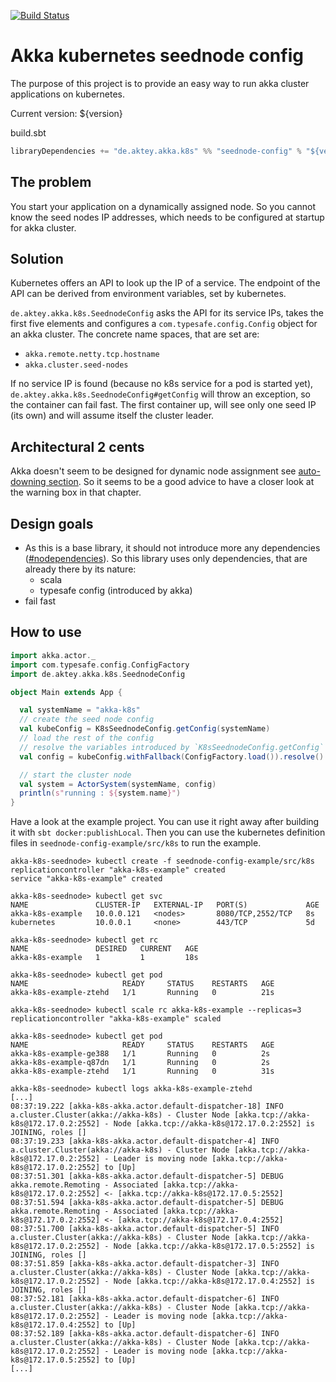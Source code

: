 [![Build Status](https://travis-ci.org/ouven/akka-k8s-seednode.svg?branch=master)](https://travis-ci.org/ouven/akka-k8s-seednode)

# Akka kubernetes seednode config
The purpose of this project is to provide an easy way to run akka
cluster applications on kubernetes.

Current version: ${version}

build.sbt
```sbt
libraryDependencies += "de.aktey.akka.k8s" %% "seednode-config" % "${version}"
``` 

## The problem
You start your application on a dynamically assigned node. So you cannot know
the seed nodes IP addresses, which needs to be configured at startup for akka
cluster.

## Solution
Kubernetes offers an API to look up the IP of a service. The endpoint of the API
can be derived from environment variables, set by kubernetes.

`de.aktey.akka.k8s.SeednodeConfig` asks the API for its service IPs, takes the
first five elements and configures a `com.typesafe.config.Config` object for an
akka cluster. The concrete name spaces, that are set are:
- `akka.remote.netty.tcp.hostname`
- `akka.cluster.seed-nodes`

If no service IP is found (because no k8s service for a pod is started yet),
`de.aktey.akka.k8s.SeednodeConfig#getConfig` will throw an exception, so the
container can fail fast. The first container up, will see only one seed IP
(its own) and will assume itself the cluster leader.

## Architectural 2 cents
Akka doesn't seem to be designed for dynamic node assignment see
[auto-downing section](http://doc.akka.io/docs/akka/snapshot/java/cluster-usage.html#Auto-downing__DO_NOT_USE_).
So it seems to be a good advice to have a closer look at the warning box in that
chapter.

## Design goals
- As this is a base library, it should not introduce more any dependencies
([#nodependencies](https://index.scala-lang.org/search?q=nodependencies)). So
this library uses only dependencies, that are already there by its nature:
    - scala
    - typesafe config (introduced by akka)
- fail fast

## How to use
```scala
import akka.actor._
import com.typesafe.config.ConfigFactory
import de.aktey.akka.k8s.SeednodeConfig

object Main extends App {

  val systemName = "akka-k8s"
  // create the seed node config
  val kubeConfig = K8sSeednodeConfig.getConfig(systemName)
  // load the rest of the config
  // resolve the variables introduced by `K8sSeednodeConfig.getConfig`
  val config = kubeConfig.withFallback(ConfigFactory.load()).resolve()

  // start the cluster node
  val system = ActorSystem(systemName, config)
  println(s"running : ${system.name}")
}
```

Have a look at the example project. You can use it right away after building it with `sbt docker:publishLocal`.
Then you can use the kubernetes definition files in `seednode-config-example/src/k8s` to run
the example.

```
akka-k8s-seednode> kubectl create -f seednode-config-example/src/k8s
replicationcontroller "akka-k8s-example" created
service "akka-k8s-example" created

akka-k8s-seednode> kubectl get svc
NAME               CLUSTER-IP   EXTERNAL-IP   PORT(S)             AGE
akka-k8s-example   10.0.0.121   <nodes>       8080/TCP,2552/TCP   8s
kubernetes         10.0.0.1     <none>        443/TCP             5d

akka-k8s-seednode> kubectl get rc
NAME               DESIRED   CURRENT   AGE
akka-k8s-example   1         1         18s

akka-k8s-seednode> kubectl get pod
NAME                     READY     STATUS    RESTARTS   AGE
akka-k8s-example-ztehd   1/1       Running   0          21s

akka-k8s-seednode> kubectl scale rc akka-k8s-example --replicas=3
replicationcontroller "akka-k8s-example" scaled

akka-k8s-seednode> kubectl get pod
NAME                     READY     STATUS    RESTARTS   AGE
akka-k8s-example-ge388   1/1       Running   0          2s
akka-k8s-example-q87dn   1/1       Running   0          2s
akka-k8s-example-ztehd   1/1       Running   0          31s

akka-k8s-seednode> kubectl logs akka-k8s-example-ztehd
[...]
08:37:19.222 [akka-k8s-akka.actor.default-dispatcher-18] INFO  a.cluster.Cluster(akka://akka-k8s) - Cluster Node [akka.tcp://akka-k8s@172.17.0.2:2552] - Node [akka.tcp://akka-k8s@172.17.0.2:2552] is JOINING, roles []
08:37:19.233 [akka-k8s-akka.actor.default-dispatcher-4] INFO  a.cluster.Cluster(akka://akka-k8s) - Cluster Node [akka.tcp://akka-k8s@172.17.0.2:2552] - Leader is moving node [akka.tcp://akka-k8s@172.17.0.2:2552] to [Up]
08:37:51.301 [akka-k8s-akka.actor.default-dispatcher-5] DEBUG akka.remote.Remoting - Associated [akka.tcp://akka-k8s@172.17.0.2:2552] <- [akka.tcp://akka-k8s@172.17.0.5:2552]
08:37:51.594 [akka-k8s-akka.actor.default-dispatcher-5] DEBUG akka.remote.Remoting - Associated [akka.tcp://akka-k8s@172.17.0.2:2552] <- [akka.tcp://akka-k8s@172.17.0.4:2552]
08:37:51.700 [akka-k8s-akka.actor.default-dispatcher-5] INFO  a.cluster.Cluster(akka://akka-k8s) - Cluster Node [akka.tcp://akka-k8s@172.17.0.2:2552] - Node [akka.tcp://akka-k8s@172.17.0.5:2552] is JOINING, roles []
08:37:51.859 [akka-k8s-akka.actor.default-dispatcher-3] INFO  a.cluster.Cluster(akka://akka-k8s) - Cluster Node [akka.tcp://akka-k8s@172.17.0.2:2552] - Node [akka.tcp://akka-k8s@172.17.0.4:2552] is JOINING, roles []
08:37:52.181 [akka-k8s-akka.actor.default-dispatcher-6] INFO  a.cluster.Cluster(akka://akka-k8s) - Cluster Node [akka.tcp://akka-k8s@172.17.0.2:2552] - Leader is moving node [akka.tcp://akka-k8s@172.17.0.4:2552] to [Up]
08:37:52.189 [akka-k8s-akka.actor.default-dispatcher-6] INFO  a.cluster.Cluster(akka://akka-k8s) - Cluster Node [akka.tcp://akka-k8s@172.17.0.2:2552] - Leader is moving node [akka.tcp://akka-k8s@172.17.0.5:2552] to [Up]
[...]
```